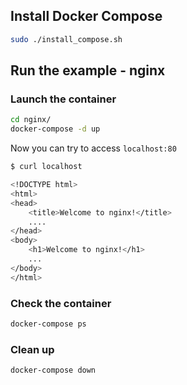 ## Install Docker Compose

```bash
sudo ./install_compose.sh
```

## Run the example - nginx

### Launch the container

```bash
cd nginx/
docker-compose -d up
```
Now you can try to access `localhost:80`

```bash
$ curl localhost

<!DOCTYPE html>
<html>
<head>
    <title>Welcome to nginx!</title>
    ....
</head>
<body>
    <h1>Welcome to nginx!</h1>
    ...
</body>
</html>
```

### Check the container

```bash
docker-compose ps
```

### Clean up

```bash
docker-compose down
```
